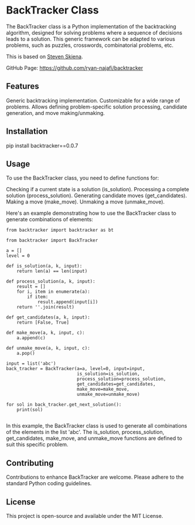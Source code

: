 # BackTracker Class
The BackTracker class is a Python implementation of the backtracking algorithm, designed for solving problems where a sequence of decisions leads to a solution. This generic framework can be adapted to various problems, such as puzzles, crosswords, combinatorial problems, etc.

This is based on [Steven Skiena](https://www3.cs.stonybrook.edu/~algorith/video-lectures/2007/lecture15.pdf).

GitHub Page: https://github.com/ryan-najafi/backtracker


## Features
Generic backtracking implementation.
Customizable for a wide range of problems.
Allows defining problem-specific solution processing, candidate generation, and move making/unmaking.

## Installation
pip install backtracker==0.0.7

## Usage
To use the BackTracker class, you need to define functions for:

Checking if a current state is a solution (is_solution).
Processing a complete solution (process_solution).
Generating candidate moves (get_candidates).
Making a move (make_move).
Unmaking a move (unmake_move).

Here's an example demonstrating how to use the BackTracker class to generate combinations of elements:

```
from backtracker import backtracker as bt

from backtracker import BackTracker

a = []
level = 0

def is_solution(a, k, input):
    return len(a) == len(input)

def process_solution(a, k, input):
    result = []
    for i, item in enumerate(a):
        if item:
            result.append(input[i])
    return ''.join(result)

def get_candidates(a, k, input):
    return [False, True]

def make_move(a, k, input, c):
    a.append(c)

def unmake_move(a, k, input, c):
    a.pop()

input = list('abc')
back_tracker = BackTracker(a=a, level=0, input=input, 
                           is_solution=is_solution, 
                           process_solution=process_solution, 
                           get_candidates=get_candidates, 
                           make_move=make_move, 
                           unmake_move=unmake_move)

for sol in back_tracker.get_next_solution():
    print(sol)
  
```


In this example, the BackTracker class is used to generate all combinations of the elements in the list 'abc'. The is_solution, process_solution, get_candidates, make_move, and unmake_move functions are defined to suit this specific problem.

## Contributing
Contributions to enhance BackTracker are welcome. Please adhere to the standard Python coding guidelines.

## License
This project is open-source and available under the MIT License.

